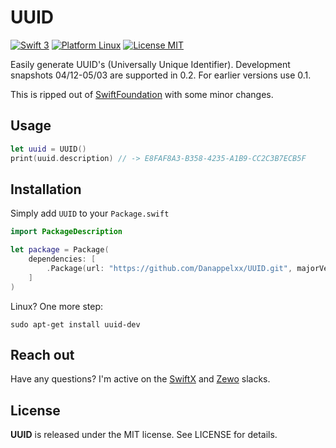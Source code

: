 # UUID
[![Swift 3](https://img.shields.io/badge/Swift-3.0-orange.svg?style=flat)](https://swift.org) [![Platform Linux](https://img.shields.io/badge/Platform-Linux-lightgray.svg?style=flat)](https://swift.org) [![License MIT](https://img.shields.io/badge/License-MIT-blue.svg?style=flat)](https://tldrlegal.com/license/mit-license)

Easily generate UUID's (Universally Unique Identifier). Development snapshots 04/12-05/03 are supported in 0.2. For earlier versions use 0.1.

This is ripped out of [SwiftFoundation](https://github.com/PureSwift/SwiftFoundation) with some minor changes.

## Usage

```swift
let uuid = UUID()
print(uuid.description) // -> E8FAF8A3-B358-4235-A1B9-CC2C3B7ECB5F
```

## Installation
Simply add `UUID` to your `Package.swift`

```swift
import PackageDescription

let package = Package(
    dependencies: [
        .Package(url: "https://github.com/Danappelxx/UUID.git", majorVersion: 0, minor: 1),
    ]
)
```

Linux? One more step:

```shell
sudo apt-get install uuid-dev
```

## Reach out
Have any questions? I'm active on the [SwiftX](http://swiftx-slackin.herokuapp.com) and [Zewo](http://slack.zewo.io) slacks.

## License
**UUID** is released under the MIT license. See LICENSE for details.
